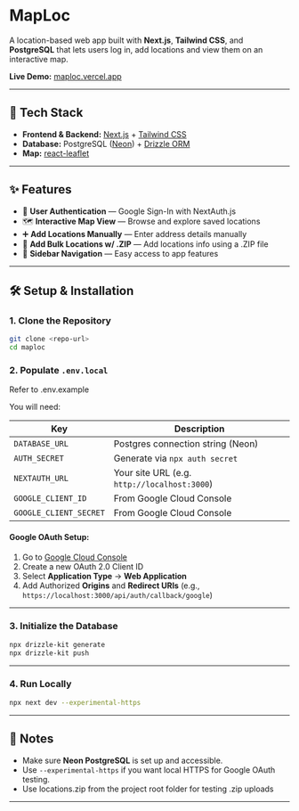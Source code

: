 # MapLoc

A location-based web app built with **Next.js**, **Tailwind CSS**, and **PostgreSQL** that lets users log in, add locations and view them on an interactive map.

**Live Demo:** [maploc.vercel.app](https://maploc.vercel.app/)

---

## 🚀 Tech Stack

* **Frontend & Backend:** [Next.js](https://nextjs.org/) + [Tailwind CSS](https://tailwindcss.com/)
* **Database:** PostgreSQL ([Neon](https://neon.tech/)) + [Drizzle ORM](https://orm.drizzle.team/)
* **Map:** [react-leaflet](https://react-leaflet.js.org/)

---

## ✨ Features

* 🔑 **User Authentication** — Google Sign-In with NextAuth.js
* 🗺 **Interactive Map View** — Browse and explore saved locations
* ➕ **Add Locations Manually** — Enter address details manually
* 📍 **Add Bulk Locations w/ .ZIP** — Add locations info using a .ZIP file
* 📂 **Sidebar Navigation** — Easy access to app features

---

## 🛠 Setup & Installation

### 1. Clone the Repository

```bash
git clone <repo-url>
cd maploc
```

### 2. Populate `.env.local`
Refer to .env.example

You will need:

| Key                    | Description                                  |
| ---------------------- | -------------------------------------------- |
| `DATABASE_URL`         | Postgres connection string (Neon)            |
| `AUTH_SECRET`          | Generate via `npx auth secret`               |
| `NEXTAUTH_URL`         | Your site URL (e.g. `http://localhost:3000`) |
| `GOOGLE_CLIENT_ID`     | From Google Cloud Console                    |
| `GOOGLE_CLIENT_SECRET` | From Google Cloud Console                    |

#### Google OAuth Setup:

1. Go to [Google Cloud Console](https://console.cloud.google.com/apis/credentials)
2. Create a new OAuth 2.0 Client ID
3. Select **Application Type** → **Web Application**
4. Add Authorized **Origins** and **Redirect URIs** (e.g., `https://localhost:3000/api/auth/callback/google`)

---

### 3. Initialize the Database

```bash
npx drizzle-kit generate
npx drizzle-kit push
```

---

### 4. Run Locally

```bash
npx next dev --experimental-https
```

---

## 📌 Notes

* Make sure **Neon PostgreSQL** is set up and accessible.
* Use `--experimental-https` if you want local HTTPS for Google OAuth testing.
* Use locations.zip from the project root folder for testing .zip uploads

---
